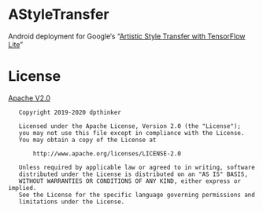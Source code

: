 # AStyleTransfer

Android deployment for Google‘s “[Artistic Style Transfer with TensorFlow Lite](https://www.tensorflow.org/lite/models/style_transfer/overview)”

# License

[Apache V2.0](LICENSE)

```
   Copyright 2019-2020 dpthinker

   Licensed under the Apache License, Version 2.0 (the "License");
   you may not use this file except in compliance with the License.
   You may obtain a copy of the License at

       http://www.apache.org/licenses/LICENSE-2.0

   Unless required by applicable law or agreed to in writing, software
   distributed under the License is distributed on an "AS IS" BASIS,
   WITHOUT WARRANTIES OR CONDITIONS OF ANY KIND, either express or implied.
   See the License for the specific language governing permissions and
   limitations under the License.
```
